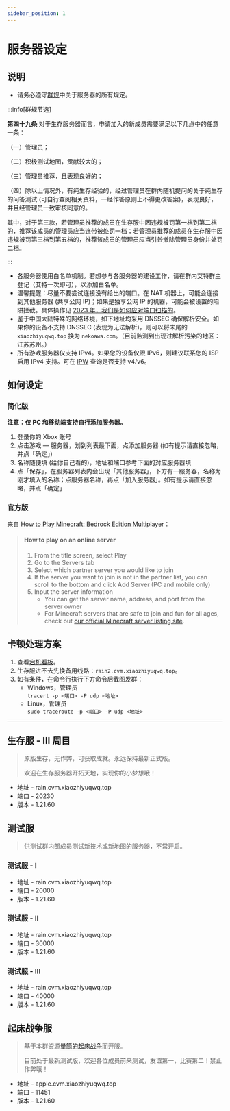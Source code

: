 ```yaml
---
sidebar_position: 1
---
```


# 服务器设定

## 说明

- 请务必遵守[群规](../rules/rules_main_text)中关于服务器的所有规定。

:::info[群规节选]

**第四十九条** 对于生存服务器而言，申请加入的新成员需要满足以下几点中的任意一条：

（一）管理员；

（二）积极测试地图，贡献较大的；

（三）管理员推荐，且表现良好的；

（四）除以上情况外，有纯生存经验的，经过管理员在群内随机提问的关于纯生存的问答测试 (可自行查阅相关资料，一经作答原则上不得更改答案)，表现良好，并且经管理员一致审核同意的。

其中，对于第三款，若管理员推荐的成员在生存服中因违规被罚第一档到第二档的，推荐该成员的管理员应当连带被处罚一档；若管理员推荐的成员在生存服中因违规被罚第三档到第五档的，推荐该成员的管理员应当引咎撤除管理员身份并处罚二档。

:::

- 各服务器使用白名单机制。若想参与各服务器的建设工作，请在群内艾特群主登记（艾特一次即可），以添加白名单。
- 温馨提醒：尽量不要尝试连接没有给出的端口。在 NAT 机器上，可能会连接到其他服务器 (共享公网 IP)；如果是独享公网 IP 的机器，可能会被设置的陷阱拦截。具体操作见 [2023 年，我们是如何应对端口扫描的](../about/archives/2023_port_scanning_solution)。
- 鉴于中国大陆特殊的网络环境，如下地址均采用 DNSSEC 确保解析安全。如果你的设备不支持 DNSSEC (表现为无法解析)，则可以将末尾的 `xiaozhiyuqwq.top` 换为 `nekoawa.com`。（目前监测到出现过解析污染的地区：江苏苏州。）
- 所有游戏服务器仅支持 IPv4。如果您的设备仅限 IPv6，则建议联系您的 ISP 启用 IPv4 支持。可在 [IPW](https://ipw.cn/) 查询是否支持 v4/v6。

## 如何设定

### 简化版

**注意：仅 PC 和移动端支持自行添加服务器。**

1. 登录你的 Xbox 账号
2. 点击游戏 — 服务器，划到列表最下面，点添加服务器 (如有提示请直接忽略，并点「确定」)
3. 名称随便填 (给你自己看的)，地址和端口参考下面的对应服务器填
4. 点「保存」，在服务器列表内会出现「其他服务器」，下方有一服务器，名称为刚才填入的名称；点服务器名称，再点「加入服务器」。如有提示请直接忽略，并点「确定」

### 官方版

来自 [How to Play Minecraft: Bedrock Edition Multiplayer](https://help.minecraft.net/hc/en-us/articles/4410316619533-How-to-Play-Minecraft-Bedrock-Edition-Multiplayer)：

> #### How to play on an online server
>
> 1. From the title screen, select Play
> 2. Go to the Servers tab
> 3. Select which partner server you would like to join
> 4. If the server you want to join is not in the partner list, you can scroll to the bottom and click Add Server (PC and mobile only)
> 5. Input the server information
>    - You can get the server name, address, and port from the server owner
>    - For Minecraft servers that are safe to join and fun for all ages, check out [our official Minecraft server listing site](https://findmcserver.com/).

## 卡顿处理方案

1. 查看[宕机看板](https://status.nekoawa.com/)。
2. 生存服进不去先换备用线路：`rain2.cvm.xiaozhiyuqwq.top`。
3. 如有条件，在命令行执行下方命令后截图发群：
   - Windows，管理员  
     `tracert -p <端口> -P udp <地址>`
   - Linux，管理员  
     `sudo traceroute -p <端口> -P udp <地址>`

---

## 生存服 - III 周目

> 原版生存，无作弊，可获取成就。永远保持最新正式版。
>
> 欢迎在生存服务器开拓天地，实现你的小梦想哦！

- 地址 - rain.cvm.xiaozhiyuqwq.top
- 端口 - 20230
- 版本 - 1.21.60

## 测试服

> 供测试群内部成员测试新技术或新地图的服务器，不常开启。

### 测试服 - I

- 地址 - rain.cvm.xiaozhiyuqwq.top
- 端口 - 20000
- 版本 - 1.21.60

### 测试服 - II

- 地址 - rain.cvm.xiaozhiyuqwq.top
- 端口 - 30000
- 版本 - 1.21.60

### 测试服 - III

- 地址 - rain.cvm.xiaozhiyuqwq.top
- 端口 - 40000
- 版本 - 1.21.60

## 起床战争服

> 基于本群资源[量筒的起床战争](../resources/developing/bedwars/homepage)而开服。
>
> 目前处于最新测试版，欢迎各位成员前来测试，友谊第一，比赛第二！禁止作弊哦！

- 地址 - apple.cvm.xiaozhiyuqwq.top
- 端口 - 11451
- 版本 - 1.21.60
